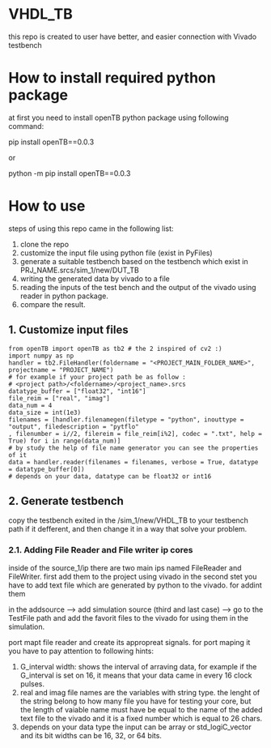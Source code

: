 # VHDL_TB
this repo is created to user have better, and easier connection with Vivado testbench 

# How to install required python package
at first you need to install openTB python package using following command:

pip install openTB==0.0.3

or 

python -m pip install openTB==0.0.3

# How to use 

steps of using this repo came in the following list: 

  1. clone the repo
  2. customize the input file using python file (exist in PyFiles)
  3. generate a suitable testbench based on the testbench which exist in PRJ_NAME.srcs/sim_1/new/DUT_TB
  4. writing the generated data by vivado to a file 
  5. reading the inputs of the test bench and the output of the vivado using reader in python package. 
  6. compare the result. 


## 1. Customize input files
```
from openTB import openTB as tb2 # the 2 inspired of cv2 :)
import numpy as np 
handler = tb2.FileHandler(foldername = "<PROJECT_MAIN_FOLDER_NAME>", projectname = "PROJECT_NAME")
# for example if your project path be as follow : 
# <project path>/<foldername>/<project_name>.srcs
datatype_buffer = ["float32", "int16"]
file_reim = ["real", "imag"]
data_num = 4
data_size = int(1e3)
filenames = [handler.filenamegen(filetype = "python", inouttype = "output", filedescription = "pytflo"
, filenumber = i//2, filereim = file_reim[i%2], codec = ".txt", help = True) for i in range(data_num)]
# by study the help of file name generator you can see the properties of it 
data = handler.reader(filenames = filenames, verbose = True, datatype = datatype_buffer[0])
# depends on your data, datatype can be float32 or int16
```

## 2. Generate testbench 

copy the testbench exited in the /sim_1/new/VHDL_TB to your testbench path if it defferent, and then change it in a way that solve your problem. 

### 2.1. Adding File Reader and File writer ip cores

inside of the source_1/ip there are two main ips named FileReader and FileWriter.
first add them to the project using vivado
in the second stet you have to add text file which are generated by python to the vivado. 
for addint them 

in the addsource --> add simulation source (third and last case) --> go to the TestFile path and add the 
favorit files to the vivado for using them in the simulation. 

port mapt file reader and create its appropreat signals. 
for port maping it you have to pay attention to following hints: 

  1. G_interval width: shows the interval of arraving data, for example if the G_interval is set on 16, it means that your data came in every 16 clock pulses.
  2. real and imag file names are the variables with string type. the lenght of the string belong to how many file you have for testing your core, but the length of        vaiable name must have be equal to the name of the added text file to the vivado and it is a fixed number which is equal to 26 chars.
  3. depends on your data type the input can be array or std_logiC_vector and its bit widths can be 16, 32, or 64 bits. 




